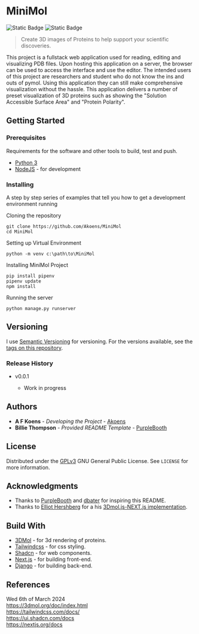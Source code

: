 # MiniMol
![Static Badge](https://img.shields.io/badge/version-v0.0.1-red)
![Static Badge](https://img.shields.io/badge/license-GPLv3-Green?style=flat-square)
> Create 3D images of Proteins to help support your scientific discoveries.

This project is a fullstack web application used for reading, editing and visualizing PDB files.
Upon hosting this application on a server, the browser can be used to access the interface and use the editor.
The intended users of this project are researchers and student who do not know the ins and outs of pymol.
Using this application they can still make comprehensive visualization without the hassle.
This application delivers a number of preset visualization of 3D proteins such as showing the "Solution Accessible Surface Area" and "Protein Polarity".


## Getting Started

[//]: # (These instructions will give you a copy of the project up and running on)

[//]: # (your local machine for development and testing purposes. See deployment)

[//]: # (for notes on deploying the project on a live system.)

### Prerequisites

Requirements for the software and other tools to build, test and push. 
- [Python 3](https://www.python.org/downloads/)
- [NodeJS](https://nodejs.org/en) - for development

### Installing

A step by step series of examples that tell you how to get a development
environment running

Cloning the repository
```shell
git clone https://github.com/Akoens/MiniMol
cd MiniMol
```

Setting up Virtual Environment
```shell
python -m venv c:\path\to\MiniMol
```

Installing MiniMol Project

[//]: # (pip install minimol)
```shell
pip install pipenv
pipenv update
npm install
```

Running the server
```shell
python manage.py runserver
```

[//]: # (End with an example of getting some data out of the system or using it)

[//]: # (for a little demo)

[//]: # (## Running the tests)

[//]: # ()
[//]: # (Explain how to run the automated tests for this system)

[//]: # ()
[//]: # (### Sample Tests)

[//]: # ()
[//]: # (Explain what these tests test and why)

[//]: # ()
[//]: # (    Give an example)

[//]: # ()
[//]: # (### Style test)

[//]: # ()
[//]: # (Checks if the best practices and the right coding style has been used.)

[//]: # ()
[//]: # (    Give an example)

[//]: # (## Deployment)

[//]: # ()
[//]: # (Add additional notes to deploy this on a live system)


## Versioning

I use [Semantic Versioning](http://semver.org/) for versioning. For the versions
available, see the [tags on this
repository](https://github.com/Akoens/MiniMol/tags).

### Release History

[//]: # ()
[//]: # (* v0.2.1)

[//]: # (    * CHANGE: Update docs &#40;module code remains unchanged&#41;)

[//]: # (* v0.2.0)

[//]: # (    * CHANGE: Remove `setDefaultXYZ&#40;&#41;`)

[//]: # (    * ADD: Add `init&#40;&#41;`)

[//]: # (* v0.1.1)

[//]: # (    * FIX: Crash when calling `baz&#40;&#41;` &#40;Thanks @GenerousContributorName!&#41;)

[//]: # (* v0.1.0)

[//]: # (    * The first proper release)

[//]: # (    * CHANGE: Rename `foo&#40;&#41;` to `bar&#40;&#41;`)

* v0.0.1

    * Work in progress

## Authors

  - **A F Koens** - *Developing the Project* - 
    [Akoens](https://github.com/Akoens/MiniMol)
  - **Billie Thompson** - *Provided README Template* -
    [PurpleBooth](https://github.com/PurpleBooth)

[//]: # ()
[//]: # (See also the list of)

[//]: # ([contributors]&#40;https://github.com/PurpleBooth/a-good-readme-template/contributors&#41;)

[//]: # (who participated in this project.)

## License
Distributed under the [GPLv3](LICENSE) GNU General Public License. See ``LICENSE`` for more information.


## Acknowledgments

  - Thanks to [PurpleBooth](https://github.com/PurpleBooth) 
    and [dbater](https://github.com/dbader) for inspiring this README. 
  - Thanks to [Elliot Hershberg](https://github.com/elliothershberg) for a his [3Dmol.js-NEXT.js implementation](https://github.com/elliothershberg/nextjs-3dmol/).

## Build With
- [3DMol](http://3dmol.csb.pitt.edu/) - for 3d rendering of proteins.  
- [Tailwindcss](https://tailwindcss.com/) - for css styling.  
- [Shadcn](https://ui.shadcn.com/) - for web components.
- [Next.js](https://nextjs.org/) - for building front-end.
- [Django](https://www.djangoproject.com/) - for building back-end.

## References
Wed 6th of March 2024  
https://3dmol.org/doc/index.html  
https://tailwindcss.com/docs/  
https://ui.shadcn.com/docs  
https://nextjs.org/docs


